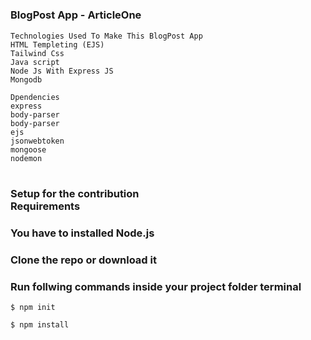 #  <h3> BlogPost App - ArticleOne </h3>


```
Technologies Used To Make This BlogPost App
HTML Templeting (EJS)
Tailwind Css
Java script
Node Js With Express JS
Mongodb
```

```
Dpendencies
express
body-parser
body-parser
ejs
jsonwebtoken
mongoose
nodemon
```

#  <h3> Setup for the contribution <br> Requirements <h3>

<h3> You have to installed Node.js </h3>

<h3> Clone the repo or download it </h3>
<h3> Run follwing commands inside your project folder terminal </h3>

```
$ npm init
```

```
$ npm install
```






 
